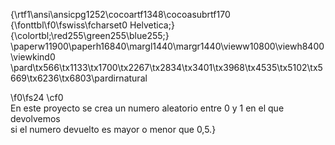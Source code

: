 {\rtf1\ansi\ansicpg1252\cocoartf1348\cocoasubrtf170
{\fonttbl\f0\fswiss\fcharset0 Helvetica;}
{\colortbl;\red255\green255\blue255;}
\paperw11900\paperh16840\margl1440\margr1440\vieww10800\viewh8400\viewkind0
\pard\tx566\tx1133\tx1700\tx2267\tx2834\tx3401\tx3968\tx4535\tx5102\tx5669\tx6236\tx6803\pardirnatural

\f0\fs24 \cf0 \
	En este proyecto se crea un numero aleatorio entre 0 y 1 en el que devolvemos\
	si el numero devuelto es mayor o menor que 0,5.}